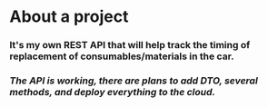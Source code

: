 # About a project
### It's my own REST API that will help track the timing of replacement of consumables/materials in the car.
### *The API is working, there are plans to add DTO, several methods, and deploy everything to the cloud.*
